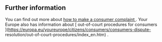 ##  Further information

You can find out more about [ how to make a consumer complaint
](/en/consumer/how-to-complain/how-to-make-a-complaint/) . Your Europe also
has information about [ out-of-court procedures for consumers
](https://europa.eu/youreurope/citizens/consumers/consumers-dispute-
resolution/out-of-court-procedures/index_en.htm) .

